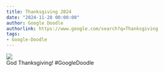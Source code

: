 ```yaml
---
title: Thanksgiving 2024
date: "2024-11-28 00:00:00"
author: Google Doodle
authorlink: https://www.google.com/search?q=Thanksgiving
tags:
- Google-Doodle
---
```

<img src="https://www.google.com/logos/doodles/2024/thanksgiving-2024-6753651837110329-law.gif" referrerpolicy="no-referrer"><br>God Thanksgiving! #GoogleDoodle